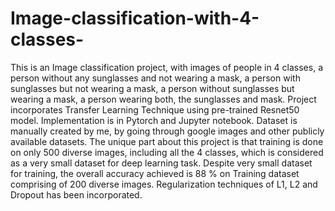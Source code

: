 # Image-classification-with-4-classes-
This is an Image classification project, with images of people in 4 classes, a person without any sunglasses and not wearing a mask, a person with sunglasses but not wearing a mask, a person without sunglasses but wearing a mask,  a person wearing both, the sunglasses and mask. 
Project incorporates Transfer Learning Technique using pre-trained Resnet50 model. Implementation is in Pytorch and Jupyter notebook. Dataset is manually created by me, by going through google images and other publicly available datasets. 
The unique part about this project is that training is done on only 500 diverse images, including all the 4 classes, which is considered as a very small dataset for deep learning task.
Despite very small dataset for training, the overall accuracy achieved is 88 % on Training dataset comprising of 200 diverse images.
Regularization techniques of L1, L2 and Dropout has been incorporated.
